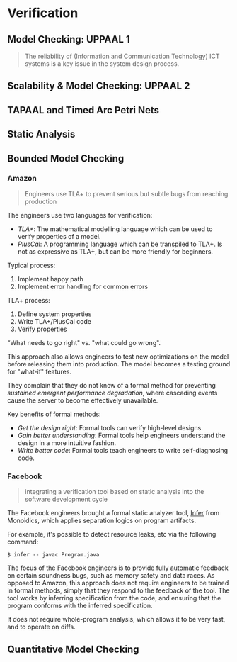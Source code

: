 # Verification

## Model Checking: UPPAAL 1
> The reliability of (Information and Communication Technology) ICT systems is a key issue in the system design process.



## Scalability & Model Checking: UPPAAL 2

## TAPAAL and Timed Arc Petri Nets

## Static Analysis

## Bounded Model Checking

### Amazon
> Engineers use TLA+ to prevent serious but subtle bugs from reaching production

The engineers use two languages for verification:
- _TLA+_: The mathematical modelling language which can be used to verify properties of a model.
- _PlusCal_: A programming language which can be transpiled to TLA+.
    Is not as expressive as TLA+, but can be more friendly for beginners.

Typical process:
1. Implement happy path
2. Implement error handling for common errors

TLA+ process:
1. Define system properties
2. Write TLA+/PlusCal code
3. Verify properties

"What needs to go right" vs. "what could go wrong".

This approach also allows engineers to test new optimizations on the model before releasing them into production.
The model becomes a testing ground for "what-if" features.

They complain that they do not know of a formal method for preventing _sustained emergent performance degradation_, where cascading events cause the server to become effectively unavailable.

Key benefits of formal methods:
- _Get the design right_: Formal tools can verify high-level designs.
- _Gain better understanding_: Formal tools help engineers understand the design in a more intuitive fashion.
- _Write better code_: Formal tools teach engineers to write self-diagnosing code.

### Facebook
> integrating a verification tool based on static analysis into the software development cycle

The Facebook engineers brought a formal static analyzer tool, [Infer](https://fbinfer.com/) from Monoidics, which applies separation logics on program artifacts.

For example, it's possible to detect resource leaks, etc via the following command:
```
$ infer -- javac Program.java
```

The focus of the Facebook engineers is to provide fully automatic feedback on certain soundness bugs, such as memory safety and data races.
As opposed to Amazon, this approach does not require engineers to be trained in formal methods, simply that they respond to the feedback of the tool.
The tool works by inferring specification from the code, and ensuring that the program conforms with the inferred specification.

It does not require whole-program analysis, which allows it to be very fast, and to operate on diffs.

## Quantitative Model Checking